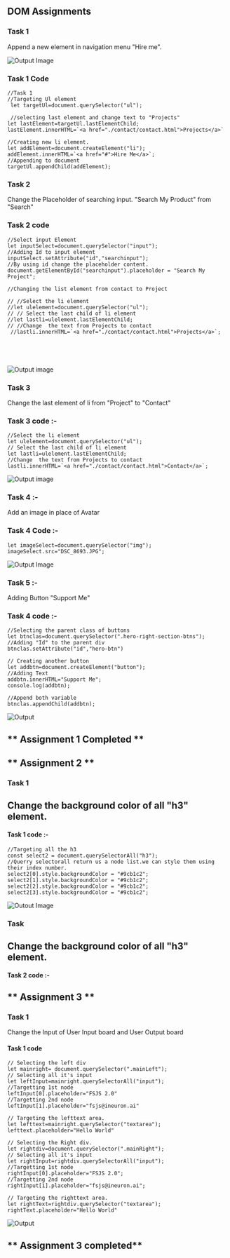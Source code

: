 ## DOM Assignments

### Task  1
Append a new element in navigation menu "Hire me".

![Output Image](./Javascript_2.0_DOM_Assignment_Question/DOM%20Assignments%202.0%20Batch%20copy/DOM%20Assignment%202.0%201%2C2%2C3/Screenshot%202023-02-03%20120523.png)

### Task 1 Code
```
//Task 1
//Targeting Ul element 
 let targetUl=document.querySelector("ul");

 //selecting last element and change text to "Projects"
let lastElement=targetUl.lastElementChild;
lastElement.innerHTML=`<a href="./contact/contact.html">Projects</a>`

//Creating new li element.
let addElement=document.createElement("li");
addElement.innerHTML=`<a href="#">Hire Me</a>`;
//Appending to document
targetUl.appendChild(addElement);
```

### Task 2
Change the Placeholder of searching input.
"Search My Product" from "Search"

### Task 2 code
```
//Select input Element
let inputSelect=document.querySelector("input");
//Adding Id to input element
inputSelect.setAttribute("id","searchinput");
//By using id change the placeholder content.
document.getElementById("searchinput").placeholder = "Search My Project";

//Changing the list element from contact to Project

// //Select the li element 
//let ulelement=document.querySelector("ul");
// // Select the last child of li element
//let lastli=ulelement.lastElementChild;
// //Change  the text from Projects to contact
 //lastli.innerHTML=`<a href="./contact/contact.html">Projects</a>`;





```

![Output image](./Javascript_2.0_DOM_Assignment_Question/DOM%20Assignments%202.0%20Batch%20copy/DOM%20Assignment%202.0%201%2C2%2C3/Screenshot%202023-02-03%20120026.png)

### Task 3
Change the last element of li from "Project" to "Contact"

### Task 3 code :-

``` 
//Select the li element
let ulelement=document.querySelector("ul");
// Select the last child of li element
let lastli=ulelement.lastElementChild;
//Change  the text from Projects to contact
lastli.innerHTML=`<a href="./contact/contact.html">Contact</a>`;

```

![Output image](./Javascript_2.0_DOM_Assignment_Question/DOM%20Assignments%202.0%20Batch%20copy/DOM%20Assignment%202.0%201%2C2%2C3/Screenshot%202023-02-03%20115142.png)


### Task 4 :-
Add an image in place of Avatar

### Task 4 Code :-

```
let imageSelect=document.querySelector("img");
imageSelect.src="DSC_8693.JPG";

```
![Output Image](./Javascript_2.0_DOM_Assignment_Question/DOM%20Assignments%202.0%20Batch%20copy/DOM%20Assignment%202.0%201%2C2%2C3/Screenshot%202023-02-03%20111218.png)

### Task 5 :-
Adding Button "Support Me" 

### Task 4 code :-
```
//Selecting the parent class of buttons
let btnclas=document.querySelector(".hero-right-section-btns");
//Adding "Id" to the parent div
btnclas.setAttribute("id","hero-btn")

// Creating another button
let addbtn=document.createElement("button");
//Adding Text
addbtn.innerHTML="Support Me";
console.log(addbtn);

//Append both variable
btnclas.appendChild(addbtn);

```
![Output](./Javascript_2.0_DOM_Assignment_Question/DOM%20Assignments%202.0%20Batch%20copy/DOM%20Assignment%202.0%201%2C2%2C3/Screenshot%202023-02-03%20113208.png)


## ** Assignment 1 Completed **

## ** Assignment 2 **
### Task 1
## Change the background color of all "h3" element.
#### Task 1 code :-

```
//Targeting all the h3
const select2 = document.querySelectorAll("h3");
//Querry selectorall return us a node list.we can style them using their index number.
select2[0].style.backgroundColor = "#9cb1c2";
select2[1].style.backgroundColor = "#9cb1c2";
select2[2].style.backgroundColor = "#9cb1c2";
select2[3].style.backgroundColor = "#9cb1c2";
```
![Outout Image](./Javascript_2.0_DOM_Assignment_Question/DOM%20Assignments%202.0%20Batch%20copy/DOM%20Assignment%202.0%201%2C2%2C3/secondAssignmentImage/Screenshot%202023-02-05%20080305.png)

### Task 
## Change the background color of all "h3" element.
#### Task 2 code :-


## ** Assignment 3 **

### Task 1
Change the Input of User Input board and User Output board

#### Task 1 code

```
// Selecting the left div
let mainright= document.querySelector(".mainLeft");
// Selecting all it's input
let leftInput=mainright.querySelectorAll("input");
//Targetting 1st node
leftInput[0].placeholder="FSJS 2.0"
//Targetting 2nd node
leftInput[1].placeholder="fsjs@ineuron.ai"

// Targeting the lefttext area.
let lefttext=mainright.querySelector("textarea");
lefttext.placeholder="Hello World"

// Selecting the Right div.
let rightdiv=document.querySelector(".mainRight");
// Selecting all it's input
let rightInput=rightdiv.querySelectorAll("input");
//Targetting 1st node
rightInput[0].placeholder="FSJS 2.0";
//Targetting 2nd node
rightInput[1].placeholder="fsjs@ineuron.ai";

// Targeting the righttext area.
let rightText=rightdiv.querySelector("textarea");
rightText.placeholder="Hello World"

```

![Output](./Javascript_2.0_DOM_Assignment_Question/DOM%20Assignments%202.0%20Batch%20copy/DOM%20Assignment%202.0%201%2C2%2C3/thirdAssignmentImage/Screenshot%202023-02-04%20121759.png)


## ** Assignment 3 completed**